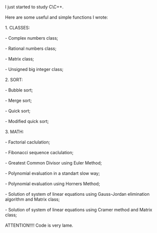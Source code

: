 <br>I just started to study C\C++. <br/>
<br>Here are some useful and simple functions I wrote: <br/>
<br> 1. CLASSES: <br/>
<br> - Complex numbers class;<br/>
<br> - Rational numbers class;<br/>
<br> - Matrix class;<br/>
<br> - Unsigned big integer class;<br/>
<br> 2. SORT: <br/>
<br> - Bubble sort;<br/>
<br> - Merge sort;<br/>
<br> - Quick sort;<br/>
<br> - Modified quick sort;<br/>
<br> 3. MATH: <br/>
<br> - Factorial caclulation;<br/>
<br> - Fibonacci sequence caclulation;<br/>
<br> - Greatest Common Divisor using Euler Method;<br/>
<br> - Polynomial evaluation in a standart slow way;<br/>
<br> - Polynomial evaluation using Horners Method;<br/>
<br> - Solution of system of linear equations using Gauss-Jordan elimination algorithm and Matrix class;<br/>
<br> - Solution of system of linear equations using Cramer method and Matrix class;<br/>
<br> ATTENTION!!!! Code is very lame.<br/>
